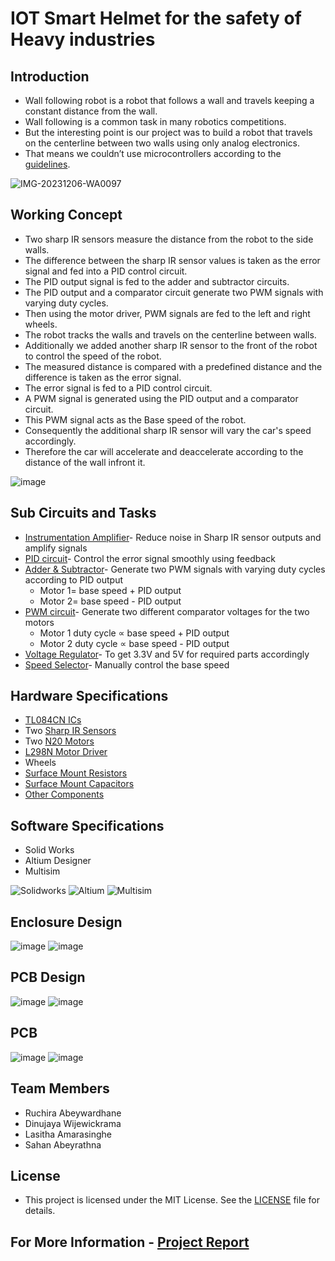 # IOT Smart Helmet for the safety of Heavy industries

## Introduction

*  Wall following robot is a robot that follows a wall and travels keeping a constant distance from the wall. 
*  Wall following is a common task in many robotics competitions.
*  But the interesting point is our project was to build a robot that travels on the centerline between two walls using only analog electronics.
*  That means we couldn’t use microcontrollers according to the [guidelines](https://github.com/LasithaAmarasinghe/Analog-Wall-Follow-Robot/blob/main/Project_Guidelines.pdf).

![IMG-20231206-WA0097](https://github.com/LasithaAmarasinghe/Analog-Wall-Follow-Robot/assets/106037441/241e426e-1c0c-4cf3-a58a-3e9705a20f41)

## Working Concept

*  Two sharp IR sensors measure the distance from the robot to the side walls.
*  The difference between the sharp IR sensor values is taken as the error signal and fed into a PID control circuit.
*  The PID output signal is fed to the adder and subtractor circuits.
*  The PID output and a comparator circuit generate two PWM signals with varying duty cycles.
*  Then using the motor driver, PWM signals are fed to the left and right wheels.
*  The robot tracks the walls and travels on the centerline between walls.
*  Additionally we added another sharp IR sensor to the front of the robot to control the speed of the robot.
*  The measured distance is compared with a predefined distance and the difference is taken as the error signal.
*  The error signal is fed to a PID control circuit.
*  A PWM signal is generated using the PID output and a comparator circuit.
*  This PWM signal acts as the Base speed of the robot.
*  Consequently the additional sharp IR sensor will vary the car's speed accordingly.
*  Therefore the car will accelerate and deaccelerate according to the distance of the wall infront it.

![image](https://github.com/LasithaAmarasinghe/Analog-Wall-Follow-Robot/assets/106037441/49f70bd2-af03-46a3-9955-452a3b607f5d)

## Sub Circuits and Tasks

* [Instrumentation Amplifier](https://github.com/LasithaAmarasinghe/Analog-Wall-Follow-Robot/blob/main/Circuits/Instrumentation%20Amplifier.jpg)- Reduce noise in Sharp IR sensor outputs and amplify signals
* [PID circuit](https://github.com/LasithaAmarasinghe/Analog-Wall-Follow-Robot/blob/main/Circuits/PID.jpg)- Control the error signal smoothly using feedback
* [Adder & Subtractor](https://github.com/LasithaAmarasinghe/Analog-Wall-Follow-Robot/blob/main/Circuits/Adder%20%26%20Substractor.jpg)- Generate two PWM signals with varying duty cycles according to PID output
	* Motor 1= base speed + PID output
	* Motor 2= base speed - PID output
* [PWM circuit](https://github.com/LasithaAmarasinghe/Analog-Wall-Follow-Robot/blob/main/Circuits/PWM.jpg)- Generate two different comparator voltages for the two motors
	* Motor 1 duty cycle ∝ base speed + PID output
	* Motor 2 duty cycle ∝ base speed - PID output
* [Voltage Regulator](https://github.com/LasithaAmarasinghe/Analog-Wall-Follow-Robot/blob/main/Circuits/Voltage%20Regulator.png)- To get 3.3V and 5V for required parts accordingly
* [Speed Selector](https://github.com/LasithaAmarasinghe/Analog-Wall-Follow-Robot/blob/main/Circuits/Speed%20Selector.png)- Manually control the base speed

## Hardware Specifications

* [TL084CN ICs](https://github.com/LasithaAmarasinghe/Analog-Wall-Follow-Robot/blob/main/data%20sheets/TL084CN_GeneralPurposeAmplifier.pdf)
* Two [Sharp IR Sensors](https://github.com/LasithaAmarasinghe/Analog-Wall-Follow-Robot/blob/main/data%20sheets/Sharp%20IR%20Sensor.pdf) 
* Two [N20 Motors](https://github.com/LasithaAmarasinghe/Analog-Wall-Follow-Robot/blob/main/data%20sheets/GA12-N20%20Motor.pdf)
* [L298N Motor Driver](https://github.com/LasithaAmarasinghe/Analog-Wall-Follow-Robot/blob/main/data%20sheets/L298%20Motor%20Driver.PDF)
* Wheels
* [Surface Mount Resistors](https://github.com/LasithaAmarasinghe/Analog-Wall-Follow-Robot/blob/main/Components/resistors.png)
* [Surface Mount Capacitors](https://github.com/LasithaAmarasinghe/Analog-Wall-Follow-Robot/blob/main/Components/capacitors.png)
* [Other Components](https://github.com/LasithaAmarasinghe/Analog-Wall-Follow-Robot/blob/main/Components/other%20components.png)

## Software Specifications

* Solid Works
* Altium Designer
* Multisim

![Solidworks](https://img.shields.io/badge/Solid_Works_-red)
![Altium](https://img.shields.io/badge/Altium_Designer_-%23A5915F?logo=altiumdesigner&logoColor=white)
![Multisim](https://img.shields.io/badge/Multisim_-%2357B685?logo=multisim&logoColor=white)


## Enclosure Design

![image](https://github.com/user-attachments/assets/859e3e3a-c81e-4d4e-bf23-b281d6f836fb)
![image](https://github.com/user-attachments/assets/9e67753b-6cdb-4d69-95b7-6aa5378a7395)



## PCB Design
![image](https://github.com/user-attachments/assets/1022c5a3-2b48-423b-8139-74494e7ad5d8)
![image](https://github.com/user-attachments/assets/e3b09cb9-d402-47a3-ae37-9054a9bc7e0b)


## PCB

![image](https://github.com/user-attachments/assets/d3f6123d-e865-4687-8ea2-3b273e6baa3c)
![image](https://github.com/user-attachments/assets/6380bb89-f305-4a0e-b524-c0cadfde9ed6)


## Team Members

* Ruchira Abeywardhane
* Dinujaya Wijewickrama
* Lasitha Amarasinghe
* Sahan Abeyrathna


## License
 
 * This project is licensed under the MIT License. See the [LICENSE](MIT-LICENSE.txt) file for details.
   
## For More Information - [Project Report](https://github.com/LasithaAmarasinghe/Analog-Wall-Follow-Robot/blob/main/Project_Report.pdf)
